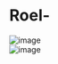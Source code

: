 # Roel-
![image](https://user-images.githubusercontent.com/74924310/192595161-7658362d-9fa1-4990-bdf8-b3c9d98b6dba.png)
<br>
![image](https://user-images.githubusercontent.com/74924310/192595190-38e98ef2-f0ae-4188-a185-98bf53a068a4.png)
